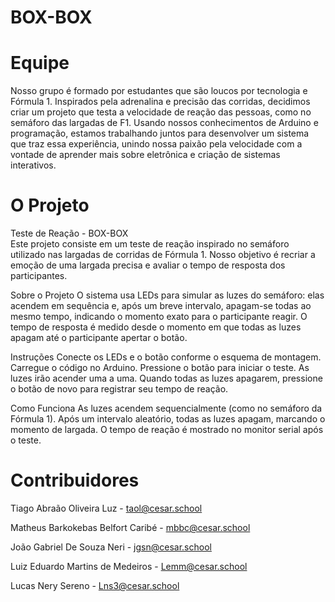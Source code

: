 # BOX-BOX

# Equipe

Nosso grupo é formado por estudantes que são loucos por tecnologia e Fórmula 1. Inspirados pela adrenalina e precisão das corridas, decidimos criar um projeto que testa a
velocidade de reação das pessoas, como no semáforo das largadas de F1. Usando nossos conhecimentos de Arduino e programação, estamos trabalhando juntos para desenvolver um
sistema que traz essa experiência, unindo nossa paixão pela velocidade com a vontade de aprender mais sobre eletrônica e criação de sistemas interativos.



# O Projeto

Teste de Reação - BOX-BOX     
Este projeto consiste em um teste de reação inspirado no semáforo utilizado nas largadas de corridas de Fórmula 1. Nosso objetivo é recriar a emoção de uma largada precisa
e avaliar o tempo de resposta dos participantes.

Sobre o Projeto
O sistema usa LEDs para simular as luzes do semáforo: elas acendem em sequência e, após um breve intervalo, apagam-se todas ao mesmo tempo, indicando o momento exato para o
participante reagir. O tempo de resposta é medido desde o momento em que todas as luzes apagam até o participante apertar o botão.

Instruções
Conecte os LEDs e o botão conforme o esquema de montagem.
Carregue o código no Arduino.
Pressione o botão para iniciar o teste.
As luzes irão acender uma a uma. Quando todas as luzes apagarem, pressione o botão de novo para registrar seu tempo de reação.

Como Funciona
As luzes acendem sequencialmente (como no semáforo da Fórmula 1).
Após um intervalo aleatório, todas as luzes apagam, marcando o momento de largada.
O tempo de reação é mostrado no monitor serial após o teste.

 

# Contribuidores

Tiago Abraão Oliveira Luz - taol@cesar.school

Matheus Barkokebas Belfort Caribé - mbbc@cesar.school

João Gabriel De Souza Neri - jgsn@cesar.school

Luiz Eduardo Martins de Medeiros - Lemm@cesar.school

Lucas Nery Sereno - Lns3@cesar.school
